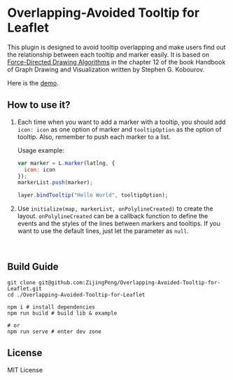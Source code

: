 # Overlapping-Avoided Tooltip for Leaflet

This plugin is designed to avoid tooltip overlapping and make users find out the relationship between each tooltip and marker easily. It is based on [Force-Directed Drawing Algorithms](http://cs.brown.edu/people/rtamassi/gdhandbook/chapters/force-directed.pdf) in the chapter 12 of the book Handbook of Graph Drawing and Visualization written by Stephen G. Kobourov.

Here is the [demo](https://zijingpeng.github.io/overlapping-avoided-tooltip/).



## How to use it?

1. Each time when you want to add a marker with a tooltip, you should add `icon: icon` as one option of marker and `tooltipOption` as the option of tooltip. Also, remember to push each marker to a list.

   Usage example:

   ```js
   var marker = L.marker(latlng, {
     icon: icon
   });
   markerList.push(marker);

   layer.bindTooltip("Hello World", tooltipOption);
   ```

2. Use `initialize(map, markerList, onPolylineCreated)` to create the layout. `onPolylineCreated` can be a callback function to define the events and the styles of the lines between markers and tooltips. If you want to use the default lines, just let the parameter as `null`.

   ​



## Build Guide

```shell
git clone git@github.com:ZijingPeng/Overlapping-Avoided-Tooltip-for-Leaflet.git
cd ./Overlapping-Avoided-Tooltip-for-Leaflet

npm i # install dependencies
npm run build # build lib & example

# or
npm run serve # enter dev zone
```



## License

MIT License
